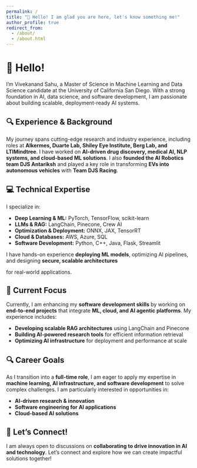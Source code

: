 ```yaml
---
permalink: /
title: "👋 Hello! I am glad you are here, let's know something me!"
author_profile: true
redirect_from: 
  - /about/
  - /about.html
---
```

# 👋 Hello!  

I’m Vivekanand Sahu, a Master of Science in Machine Learning and Data Science candidate at the University of California San Diego. With a strong foundation in AI, data science, and software development, I am passionate about building scalable, deployment-ready AI systems.  

## 🔍 Experience & Background  

My journey spans cutting-edge research and industry experience, including roles at **Alkermes, Duarte Lab, Shiley Eye Institute, Berg Lab, and LTIMindtree**. I have worked on **AI-driven drug discovery, medical AI, NLP systems, and cloud-based ML solutions**. I also **founded the AI Robotics team DJS Antariksh** and played a key role in transforming **EVs into autonomous vehicles** with **Team DJS Racing**.  

## 💻 Technical Expertise  

I specialize in:  
- **Deep Learning & ML:** PyTorch, TensorFlow, scikit-learn  
- **LLMs & RAG:** LangChain, Pinecone, Crew AI  
- **Optimization & Deployment:** ONNX, JAX, TensorRT  
- **Cloud & Databases:** AWS, Azure, SQL  
- **Software Development:** Python, C++, Java, Flask, Streamlit  

I have hands-on experience **deploying ML models**, optimizing AI pipelines, and designing **secure, scalable architectures**

 for real-world applications.  

## 🚀 Current Focus  

Currently, I am enhancing my **software development skills** by working on **end-to-end projects** that integrate **ML, cloud, and AI agentic platforms**. My experience includes:  
- **Developing scalable RAG architectures** using LangChain and Pinecone  
- **Building AI-powered research tools** for efficient information retrieval  
- **Optimizing AI infrastructure** for deployment and performance at scale  

## 🔍 Career Goals  

As I transition into a **full-time role**, I am eager to apply my expertise in **machine learning, AI infrastructure, and software development** to solve complex challenges. I am particularly interested in opportunities in:  
- **AI-driven research & innovation**  
- **Software engineering for AI applications**  
- **Cloud-based AI solutions**  

## 🔗 Let’s Connect!  

I am always open to discussions on **collaborating to drive innovation in AI and technology**. Let’s connect and explore how we can create impactful solutions together!  
